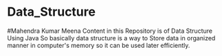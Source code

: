 # Data_Structure
#Mahendra Kumar Meena
Content in this Repository is of Data Structure Using Java
So basically data structure is a way to Store data in organized manner in computer's memory so it can be used later efficiently.
